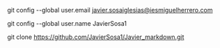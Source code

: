 [comment]: <> (Configuracion del usuario email)
git config --global user.email javier.sosaiglesias@iesmiguelherrero.com

[comment]: <> (Configuracion del usuario nombre)
git config --global user.name JavierSosa1

[comment]: <> (Clonar el repositorio en local)
git clone https://github.com/JavierSosa1/Javier_markdown.git